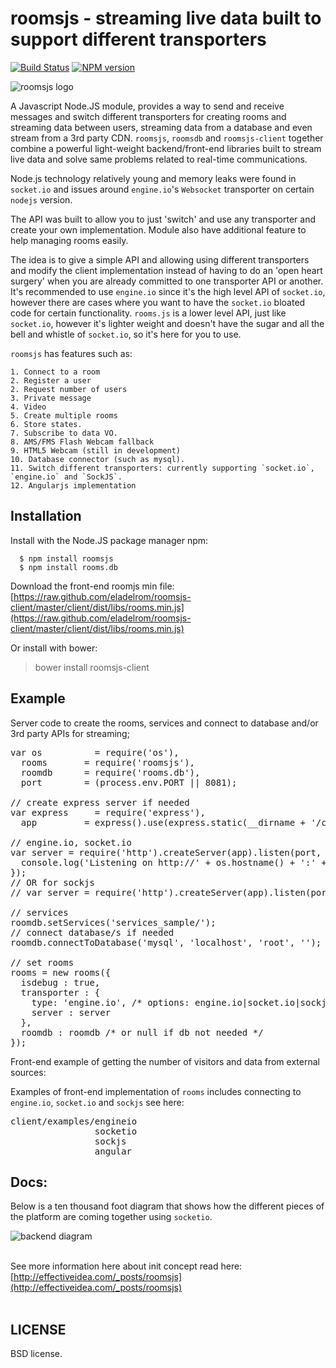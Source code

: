 # roomsjs - streaming live data built to support different transporters

[![Build Status](https://secure.travis-ci.org/eladelrom/roomsjs-client.png)](http://travis-ci.org/eladelrom/roomsjs-client)
[![NPM version](https://badge.fury.io/js/roomsjs.png)](http://badge.fury.io/js/roomsjs)

![roomsjs logo](https://raw.github.com/eladelrom/roomsjs-client/master/roomsjs-logo.png)

A Javascript Node.JS module, provides a way to send and receive messages and switch different transporters for creating rooms and streaming data between users, streaming data from a database and even stream from a 3rd party CDN.
`roomsjs`, `roomsdb` and `roomsjs-client` together combine a powerful light-weight backend/front-end libraries built to stream live data and solve same problems related to real-time communications.

Node.js technology relatively young and memory leaks were found in `socket.io` and issues around `engine.io`'s `Websocket` transporter on certain `nodejs` version.

The API was built to allow you to just 'switch' and use any transporter and create your own implementation. Module also have additional feature to help managing rooms easily.

The idea is to give a simple API and allowing using different transporters and modify the client implementation instead of having to do an 'open heart surgery' when you are already committed to one transporter API or another.
It's recommended to use `engine.io` since it's the high level API of `socket.io`, however there are cases where you want to have the `socket.io` bloated code for certain functionality.  `rooms.js` is a lower level API, just like `socket.io`, however it's lighter weight and doesn't have the sugar and all the bell and whistle of `socket.io`, so it's here for you to use.

`roomsjs` has features such as:

    1. Connect to a room
    2. Register a user
    2. Request number of users
    3. Private message
    4. Video
    5. Create multiple rooms
    6. Store states.
    7. Subscribe to data VO.
    8. AMS/FMS Flash Webcam fallback
    9. HTML5 Webcam (still in development)
    10. Database connector (such as mysql).
    11. Switch different transporters: currently supporting `socket.io`, `engine.io` and `SockJS`.
    12. Angularjs implementation

## Installation

  Install with the Node.JS package manager npm:

      $ npm install roomsjs
      $ npm install rooms.db

Download the front-end roomjs min file:
[https://raw.github.com/eladelrom/roomsjs-client/master/client/dist/libs/rooms.min.js](https://raw.github.com/eladelrom/roomsjs-client/master/client/dist/libs/rooms.min.js)

Or install with bower:

> bower install roomsjs-client

## Example

Server code to create the rooms, services and connect to database and/or 3rd party APIs for streaming;

<pre>
var os          = require('os'),
  rooms       = require('roomsjs'),
  roomdb      = require('rooms.db'),
  port        = (process.env.PORT || 8081);

// create express server if needed
var express     = require('express'),
  app         = express().use(express.static(__dirname + '/client'));

// engine.io, socket.io
var server = require('http').createServer(app).listen(port, function () {
  console.log('Listening on http://' + os.hostname() + ':' + port);
});
// OR for sockjs
// var server = require('http').createServer(app).listen(port, '0.0.0.0');

// services
roomdb.setServices('services_sample/');
// connect database/s if needed
roomdb.connectToDatabase('mysql', 'localhost', 'root', '');

// set rooms
rooms = new rooms({
  isdebug : true,
  transporter : {
    type: 'engine.io', /* options: engine.io|socket.io|sockjs */
    server : server
  },
  roomdb : roomdb /* or null if db not needed */
});
</pre>


Front-end example of getting the number of visitors and data from external sources:

Examples of front-end implementation of `rooms` includes connecting to `engine.io`, `socket.io` and `sockjs` see here:

<pre>
client/examples/engineio
                socketio
                sockjs
                angular
</pre>

## Docs:

Below is a ten thousand foot diagram that shows how the different pieces of the platform are coming together using `socketio`.

![backend diagram](https://raw.github.com/eladelrom/poet/ei-pages/effectiveidea/public/images/roomsjs-diagram1.png)
<br><br>

See more information here about init concept read here: [http://effectiveidea.com/_posts/roomsjs](http://effectiveidea.com/_posts/roomsjs)
<br><br>

## LICENSE

BSD license.

